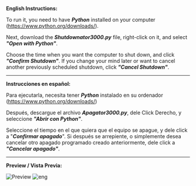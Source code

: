 **English Instructions:**

To run it, you need to have ***Python*** installed on your computer (https://www.python.org/downloads/).

Next, download the ***Shutdownator3000.py*** file, right-click on it, and select ***"Open with Python"***.

Choose the time when you want the computer to shut down, and click ***"Confirm Shutdown"***. If you change your mind later or want to cancel another previously scheduled shutdown, click ***"Cancel Shutdown"***.

-------------------------------------------------------------------------------------------------------------------------------------------------------------------------------------------------------------------------------------------------------------------------------------------------------------

**Instrucciones en español:**

Para ejecutarla, necesita tener ***Python*** instalado en su ordenador (https://www.python.org/downloads/)

Después, descargue el archivo ***Apagator3000.py***, dele Click Derecho, y seleccione ***"Abrir con Python"***.

Seleccione el tiempo en el que quiera que el equipo se apague, y dele click a "***Confirmar apagado***". Si después se arrepiente, o simplemente desea cancelar otro apagado programado creado anteriormente, dele click a ***"Cancelar apagado"***.

-------------------------------------------------------------------------------------------------------------------------------------------------------------------------------------------------------------------------------------------------------------------------------------------------------------
**Preview / Vista Previa:**

![Preview](https://github.com/SoyAntonioJimenez/Apagator3000/assets/92369983/870ab072-4bd8-45a5-996f-7c47520a1f50)
![eng](https://github.com/SoyAntonioJimenez/Apagator3000/assets/92369983/60c6e345-bc0e-4d9e-bc2f-490d83034dfe)

